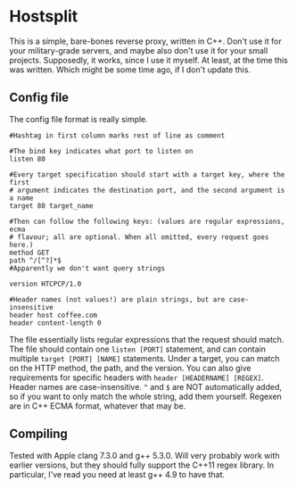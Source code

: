 # Hostsplit

This is a simple, bare-bones reverse proxy, written in C++. Don't use it for
your military-grade servers, and maybe also don't use it for your small
projects. Supposedly, it works, since I use it myself. At least, at the time
this was written. Which might be some time ago, if I don't update this.


## Config file

The config file format is really simple.

	#Hashtag in first column marks rest of line as comment

	#The bind key indicates what port to listen on
	listen 80

	#Every target specification should start with a target key, where the first
	# argument indicates the destination port, and the second argument is a name
	target 80 target_name

	#Then can follow the following keys: (values are regular expressions, ecma
	# flavour; all are optional. When all omitted, every request goes here.)
	method GET
	path ^/[^?]*$
	#Apparently we don't want query strings

	version HTCPCP/1.0

	#Header names (not values!) are plain strings, but are case-insensitive
	header host coffee.com
	header content-length 0

The file essentially lists regular expressions that the request should match.
The file should contain one `listen [PORT]` statement, and can contain multiple
`target [PORT] [NAME]` statements. Under a target, you can match on the HTTP
method, the path, and the version. You can also give requirements for specific
headers with `header [HEADERNAME] [REGEX]`. Header names are case-insensitive.
`^` and `$` are NOT automatically added, so if you want to only match the whole
string, add them yourself. Regexen are in C++ ECMA format, whatever that may
be.


## Compiling

Tested with Apple clang 7.3.0 and g++ 5.3.0. Will very probably work with
earlier versions, but they should fully support the C++11 regex library. In
particular, I've read you need at least g++ 4.9 to have that.
